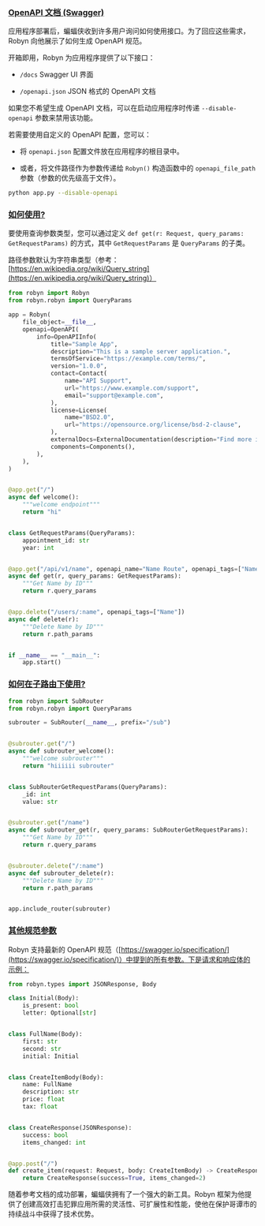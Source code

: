 ### [OpenAPI 文档 (Swagger)](https://robyn.tech/documentation/example_app/openapi#openapi-docs-aka-swagger)

应用程序部署后，蝙蝠侠收到许多用户询问如何使用接口。为了回应这些需求，Robyn 向他展示了如何生成 OpenAPI 规范。

开箱即用，Robyn 为应用程序提供了以下接口：

- `/docs` Swagger UI 界面

- `/openapi.json` JSON 格式的 OpenAPI 文档

如果您不希望生成 OpenAPI 文档，可以在启动应用程序时传递 `--disable-openapi` 参数来禁用该功能。

若需要使用自定义的 OpenAPI 配置，您可以：

- 将 `openapi.json` 配置文件放在应用程序的根目录中。

- 或者，将文件路径作为参数传递给 `Robyn()` 构造函数中的 `openapi_file_path` 参数（参数的优先级高于文件）。

```bash
python app.py --disable-openapi
```

### [如何使用?](https://robyn.tech/documentation/example_app/openapi#how-to-use)

要使用查询参数类型，您可以通过定义 `def get(r: Request, query_params: GetRequestParams)` 的方式，其中 `GetRequestParams` 是 `QueryParams` 的子类。

路径参数默认为字符串类型（参考：[https://en.wikipedia.org/wiki/Query_string](https://en.wikipedia.org/wiki/Query_string)）

```python
from robyn import Robyn
from robyn.robyn import QueryParams

app = Robyn(
    file_object=__file__,
    openapi=OpenAPI(
        info=OpenAPIInfo(
            title="Sample App",
            description="This is a sample server application.",
            termsOfService="https://example.com/terms/",
            version="1.0.0",
            contact=Contact(
                name="API Support",
                url="https://www.example.com/support",
                email="support@example.com",
            ),
            license=License(
                name="BSD2.0",
                url="https://opensource.org/license/bsd-2-clause",
            ),
            externalDocs=ExternalDocumentation(description="Find more info here", url="https://example.com/"),
            components=Components(),
        ),
    ),
)


@app.get("/")
async def welcome():
    """welcome endpoint"""
    return "hi"


class GetRequestParams(QueryParams):
    appointment_id: str
    year: int


@app.get("/api/v1/name", openapi_name="Name Route", openapi_tags=["Name"])
async def get(r, query_params: GetRequestParams):
    """Get Name by ID"""
    return r.query_params


@app.delete("/users/:name", openapi_tags=["Name"])
async def delete(r):
    """Delete Name by ID"""
    return r.path_params


if __name__ == "__main__":
    app.start()
```

### [如何在子路由下使用?](https://robyn.tech/documentation/example_app/openapi#how-does-it-work-with-subrouters)

```python
from robyn import SubRouter
from robyn.robyn import QueryParams

subrouter = SubRouter(__name__, prefix="/sub")


@subrouter.get("/")
async def subrouter_welcome():
    """welcome subrouter"""
    return "hiiiiii subrouter"


class SubRouterGetRequestParams(QueryParams):
    _id: int
    value: str


@subrouter.get("/name")
async def subrouter_get(r, query_params: SubRouterGetRequestParams):
    """Get Name by ID"""
    return r.query_params


@subrouter.delete("/:name")
async def subrouter_delete(r):
    """Delete Name by ID"""
    return r.path_params


app.include_router(subrouter)
```

### [其他规范参数](https://robyn.tech/documentation/example_app/openapi#other-specification-params)

Robyn 支持最新的 OpenAPI 规范（[https://swagger.io/specification/](https://swagger.io/specification/)）中提到的所有参数。下是请求和响应体的示例：

```python
from robyn.types import JSONResponse, Body

class Initial(Body):
    is_present: bool
    letter: Optional[str]


class FullName(Body):
    first: str
    second: str
    initial: Initial


class CreateItemBody(Body):
    name: FullName
    description: str
    price: float
    tax: float


class CreateResponse(JSONResponse):
    success: bool
    items_changed: int


@app.post("/")
def create_item(request: Request, body: CreateItemBody) -> CreateResponse:
    return CreateResponse(success=True, items_changed=2)
```

随着参考文档的成功部署，蝙蝠侠拥有了一个强大的新工具。Robyn 框架为他提供了创建高效打击犯罪应用所需的灵活性、可扩展性和性能，使他在保护哥谭市的持续战斗中获得了技术优势。
